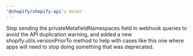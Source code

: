 ```yaml
---
'@shopify/shopify-api': minor
---
```


Stop sending the privateMetafieldNamespaces field in webhook queries to avoid the API duplication warning, and added a new shopify.utils.versionPriorTo method to help with cases like this one where apps will need to stop doing something that was deprecated.
